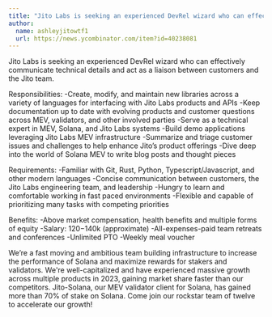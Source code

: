 ```yaml
---
title: "Jito Labs is seeking an experienced DevRel wizard who can effectively communicate technical details and act as a liaison between customers and the Jito team."
author:
  name: ashleyjitowtf1
  url: https://news.ycombinator.com/item?id=40238081
---
```

Jito Labs is seeking an experienced DevRel wizard who can effectively communicate technical details and act as a liaison between customers and the Jito team.

Responsibilities:
-Create, modify, and maintain new libraries across a variety of languages for interfacing with Jito Labs products and APIs
-Keep documentation up to date with evolving products and customer questions across MEV, validators, and other involved parties
-Serve as a technical expert in MEV, Solana, and Jito Labs systems
-Build demo applications leveraging Jito Labs MEV infrastructure
-Summarize and triage customer issues and challenges to help enhance Jito’s product offerings
-Dive deep into the world of Solana MEV to write blog posts and thought pieces

Requirements:
-Familiar with Git, Rust, Python, Typescript&#x2F;Javascript, and other modern languages
-Concise communication between customers, the Jito Labs engineering team, and leadership
-Hungry to learn and comfortable working in fast paced environments
-Flexible and capable of prioritizing many tasks with competing priorities

Benefits:
-Above market compensation, health benefits and multiple forms of equity
-Salary: $120-$140k (approximate)
-All-expenses-paid team retreats and conferences 
-Unlimited PTO
-Weekly meal voucher

We’re a fast moving and ambitious team building infrastructure to increase the performance of Solana and maximize rewards for stakers and validators. We&#x27;re well-capitalized and have experienced massive growth across multiple products in 2023, gaining market share faster than our competitors. Jito-Solana, our MEV validator client for Solana, has gained more than 70% of stake on Solana.  Come join our rockstar team of twelve to accelerate our growth!
